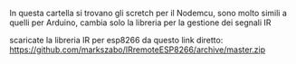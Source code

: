 In questa cartella si trovano gli scretch per il Nodemcu, sono molto simili a quelli per Arduino, cambia solo la libreria
per la gestione dei segnali IR


scaricate la libreria IR per esp8266 da questo link diretto:
https://github.com/markszabo/IRremoteESP8266/archive/master.zip
